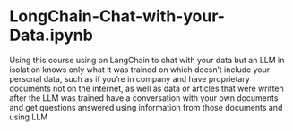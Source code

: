 # LongChain-Chat-with-your-Data.ipynb
Using this course using on LangChain to chat with your data but an LLM in isolation knows only what it was trained on which doesn’t include your personal data, such as if you’re in company and have proprietary documents not on the internet, as well as data or articles that were written after the LLM was trained have a conversation with your own documents and get questions answered using information from those documents and using LLM
